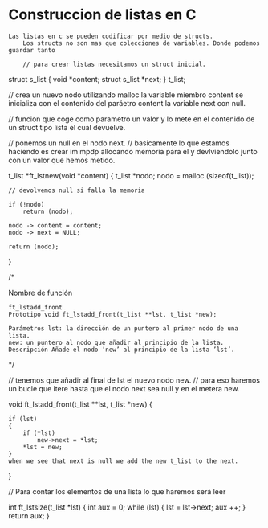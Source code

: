 # Construccion de listas en C # 

    Las listas en c se pueden codificar por medio de structs. 
        Los structs no son mas que colecciones de variables. Donde podemos guardar tanto 

        // para crear listas necesitamos un struct inicial. 

struct	s_list 
    {
	    void	*content;
	    struct	s_list *next;
    }   t_list;



// crea un nuevo nodo utilizando malloc la variable miembro content se inicializa con el contenido del paráetro content la variable next con null. 

// funcion que coge como parametro un valor y lo mete en el contenido de un struct tipo lista el cual devuelve.

// ponemos un null en el nodo next. 
// basicamente lo que estamos haciendo es crear im mpdp allocando memoria para el y devlviendolo junto con un valor que hemos metido. 

t_list *ft_lstnew(void *content)
{
    t_list *nodo;
    nodo = malloc (sizeof(t_list));

    // devolvemos null si falla la memoria

    if (!nodo)
        return (nodo);

    nodo -> content = content;
    nodo -> next = NULL;

    return (nodo);
}

/*

Nombre de función

    ft_lstadd_front
    Prototipo void ft_lstadd_front(t_list **lst, t_list *new);

    Parámetros lst: la dirección de un puntero al primer nodo de una lista.
    new: un puntero al nodo que añadir al principio de la lista.
    Descripción Añade el nodo ’new’ al principio de la lista ’lst’.

*/





 // tenemos que añadir al final de lst el nuevo nodo new.
    // para eso haremos un bucle que itere hasta que el nodo next sea null y en el metera new. 


void ft_lstadd_front(t_list **lst, t_list *new)
{

    if (lst)
    {
        if (*lst)
            new->next = *lst;
        *lst = new;
    }
    when we see that next is null we add the new t_list to the next.
}

// Para contar los elementos de una lista lo que haremos será leer 

int ft_lstsize(t_list *lst)
{
    int aux = 0;
    while (lst)
    {
        lst = lst->next;
        aux ++;
    }
    return aux;
}